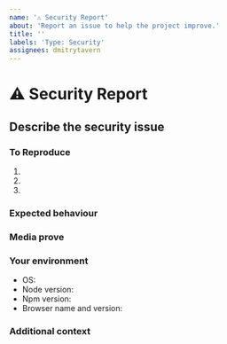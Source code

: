 ```yaml
---
name: '⚠️ Security Report'
about: 'Report an issue to help the project improve.'
title: ''
labels: 'Type: Security'
assignees: dmitrytavern
---
```


# **⚠️ Security Report**

## **Describe the security issue**

<!-- A clear and concise description of what the bug is. -->

### **To Reproduce**

<!-- Steps to reproduce the error:
(e.g.:)
1. Use x argument / navigate to
2. Fill this information
3. Go to...
4. See error -->

<!-- Write the steps here (add or remove as many steps as needed)-->

1.
2.
3.

### **Expected behaviour**

<!-- A clear and concise description of what you expected to happen. -->

### **Media prove**

<!-- If applicable, add screenshots or videos to help explain your problem. -->

### **Your environment**

<!-- use all the applicable bulleted list elements for this specific issue,
and remove all the bulleted list elements that are not relevant for this issue. -->

- OS: <!--[e.g. Ubuntu 5.4.0-26-generic x86_64 / Windows 1904 ...]-->
- Node version:
- Npm version:
- Browser name and version:

### **Additional context**

<!-- Add any other context or additional information about the problem here.-->
